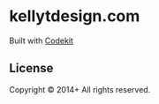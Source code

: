 # kellytdesign.com
Built with [Codekit](https://codekitapp.com/g)

## License
Copyright &copy; 2014+ All rights reserved.
